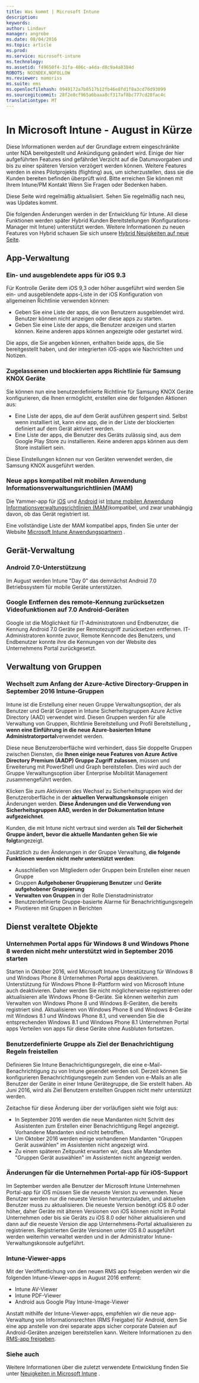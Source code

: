 ```yaml
---
title: Was kommt | Microsoft Intune
description: 
keywords: 
author: Lindavr
manager: angrobe
ms.date: 08/04/2016
ms.topic: article
ms.prod: 
ms.service: microsoft-intune
ms.technology: 
ms.assetid: f49650f4-31fa-406c-a4da-d8c9a4a8384d
ROBOTS: NOINDEX,NOFOLLOW
ms.reviewer: mamoriss
ms.suite: ems
ms.openlocfilehash: 0949172a7b8517b12fb46e8fd1f8a3cd70d93099
ms.sourcegitcommit: 28f2e8cf965a6baaa8cf317af8bc777cd28fac4c
translationtype: MT
---
```

# In Microsoft Intune - August in Kürze
Diese Informationen werden auf der Grundlage extrem eingeschränkte unter NDA bereitgestellt und Ankündigung geändert wird. Einige der hier aufgeführten Features sind gefährdet Verzicht auf die Datumsvorgaben und bis zu einer späteren Version verzögert werden können. Weitere Features werden in eines Pilotprojekts (flighting) aus, um sicherzustellen, dass sie die Kunden bereiten befinden überprüft wird. Bitte erreichen Sie können mit Ihrem Intune/PM Kontakt Wenn Sie Fragen oder Bedenken haben.

Diese Seite wird regelmäßig aktualisiert. Sehen Sie regelmäßig nach neu, was Updates kommt.

Die folgenden Änderungen werden in der Entwicklung für Intune. All diese Funktionen werden später Hybrid Kunden Bereitstellungen (Konfigurations-Manager mit Intune) unterstützt werden. Weitere Informationen zu neuen Features von Hybrid schauen Sie sich unsere [Hybrid Neuigkeiten auf neue Seite](https://technet.microsoft.com/en-US/library/mt718155(TechNet.10).aspx).


## App-Verwaltung
### Ein- und ausgeblendete apps für iOS 9.3
Für Kontrolle Geräte dem iOS 9,3 oder höher ausgeführt wird werden Sie ein- und ausgeblendete apps-Liste in der iOS Konfiguration von allgemeinen Richtlinie verwenden können:
- Geben Sie eine Liste der apps, die von Benutzern ausgeblendet wird. Benutzer können nicht anzeigen oder diese apps zu starten.
- Geben Sie eine Liste der apps, die Benutzer anzeigen und starten können. Keine anderen apps können angezeigte oder gestartet wird.

Die apps, die Sie angeben können, enthalten beide apps, die Sie bereitgestellt haben, und der integrierten iOS-apps wie Nachrichten und Notizen.
<!---TFS 1279009--->

### Zugelassenen und blockierten apps Richtlinie für Samsung KNOX Geräte

Sie können nun eine benutzerdefinierte Richtlinie für Samsung KNOX Geräte konfigurieren, die Ihnen ermöglicht, erstellen eine der folgenden Aktionen aus:
- Eine Liste der apps, die auf dem Gerät ausführen gesperrt sind. Selbst wenn installiert ist, kann eine app, die in der Liste der blockierten definiert auf dem Gerät aktiviert werden.
- Eine Liste der apps, die Benutzer des Geräts zulässig sind, aus dem Google Play Store zu installieren. Keine anderen apps können aus dem Store installiert sein.

Diese Einstellungen können nur von Geräten verwendet werden, die Samsung KNOX ausgeführt werden.
<!--- For details, see [Use custom policies to allow and block apps for Samsung KNOX devices]( custom-policy-to-allow-and-block-samsung-knox-apps.md)--->
<!---TFS 1311629 --->

### Neue apps kompatibel mit mobilen Anwendung Informationsverwaltungsrichtlinien (MAM)
Die Yammer-app für [iOS](https://itunes.apple.com/app/yammer/id289559439?mt=8) und [Android](https://play.google.com/store/apps/details?id=com.yammer.v1) ist [Intune mobilen Anwendung Informationsverwaltungsrichtlinien (MAM)](/intune/deploy-use/protect-app-data-using-mobile-app-management-policies-with-microsoft-intune)kompatibel, und zwar unabhängig davon, ob das Gerät registriert ist.

Eine vollständige Liste der MAM kompatibel apps, finden Sie unter der Website [Microsoft Intune Anwendungspartnern](https://www.microsoft.com/en-us/cloud-platform/microsoft-intune-partners) .
<!--- TFS 1252335 & 1252336--->

## Gerät-Verwaltung
### Android 7.0-Unterstützung
Im August werden Intune "Day 0" das demnächst Android 7.0 Betriebssystem für mobile Geräte unterstützen.
<!---TFS 1262053--->
### Google Entfernen des remote-Kennung zurücksetzen Videofunktionen auf 7.0 Android-Geräten
Google ist die Möglichkeit für IT-Administratoren und Endbenutzer, die Kennung Android 7.0 Geräte per Remotezugriff zurücksetzen entfernen. IT-Administratoren konnte zuvor, Remote Kenncode des Benutzers, und Endbenutzer konnte ihre die Kennungen von der Website des Unternehmens Portal zurückgesetzt.

## Verwaltung von Gruppen
### Wechselt zum Anfang der Azure-Active Directory-Gruppen in September 2016 Intune-Gruppen
Intune ist die Erstellung einer neuen Gruppe Verwaltungsoption, der als Benutzer und Gerät Gruppen in Intune Sicherheitsgruppen Azure Active Directory (AAD) verwendet wird. Diesen Gruppen werden für alle Verwaltung von Gruppen, Richtlinie Bereitstellung und Profil Bereitstellung **, wenn eine Einführung in die neue Azure-basierten Intune Administratorportal**verwendet werden.

Diese neue Benutzeroberfläche wird verhindert, dass Sie doppelte Gruppen zwischen Diensten, die **Ihnen einige neue Features von Azure Active Directory Premium (AADP) Gruppe Zugriff zulassen**, müssen und Erweiterung mit PowerShell und Graph bereitstellen. Dies wird auch der Gruppe Verwaltungsoption über Enterprise Mobilität Management zusammengeführt werden.

Klicken Sie zum Aktivieren des Wechsel zu Sicherheitsgruppen wird der Benutzeroberfläche in der **aktuellen Verwaltungskonsole** einigen Änderungen werden. **Diese Änderungen und die Verwendung von Sicherheitsgruppen AAD, werden in der Dokumentation Intune aufgezeichnet**.

Kunden, die mit Intune nicht vertraut sind werden als **Teil der Sicherheit Gruppe ändert, bevor die aktuelle Mandanten gehen Sie wie folgt**angezeigt.

Zusätzlich zu den Änderungen in der Gruppe Verwaltung, **die folgende Funktionen werden nicht mehr unterstützt werden**:
- Ausschließen von Mitgliedern oder Gruppen beim Erstellen einer neuen Gruppe
- Gruppen **Aufgehobener Gruppierung Benutzer** und **Geräte aufgehobener Gruppierung**
- **Verwalten von Gruppen** in der Rolle Dienstadministrator
- Benutzerdefinierte Gruppe-basierte Alarme für Benachrichtigungsregeln
- Pivotieren mit Gruppen in Berichten
<!--- TFS 1295329--->

## Dienst veraltete Objekte
### Unternehmen Portal apps für Windows 8 und Windows Phone 8 werden nicht mehr unterstützt wird in September 2016 starten
Starten in Oktober 2016, wird Microsoft Intune Unterstützung für Windows 8 und Windows Phone 8 Unternehmen Portal apps deaktivieren. Unterstützung für Windows Phone 8-Plattform wird von Microsoft Intune auch deaktivieren. Daher werden Sie nicht möglicherweise registrieren oder aktualisieren alle Windows Phone 8-Geräte. Sie können weiterhin zum Verwalten von Windows Phone 8 und Windows 8-Geräten, die bereits registriert sind. Aktualisieren von Windows Phone 8 und Windows 8-Geräte mit Windows 8.1 und Windows Phone 8.1, und verwenden Sie die entsprechenden Windows 8.1 und Windows Phone 8.1 Unternehmen Portal apps Verteilen von apps für diese Geräte ohne Ausbluten fortsetzen.
<!---TFS 1255391--->

### Benutzerdefinierte Gruppe als Ziel der Benachrichtigung Regeln freistellen
Definieren Sie Intune Benachrichtigungsregeln, die eine e-Mail-Benachrichtigung zu von Intune gesendet werden soll. Derzeit können Sie konfigurieren Benachrichtigungsregeln zum Senden von e-Mails an alle Benutzer der Geräte in einer Intune Gerätegruppe, die Sie erstellt haben. Ab Juni 2016, wird als Ziel Benutzern erstellten Gruppen nicht mehr unterstützt werden.

Zeitachse für diese Änderung über der vorläufigen sieht wie folgt aus:
- In September 2016 werden die neue Mandanten nicht Schritt des Assistenten zum Erstellen einer Benachrichtigung Regel angezeigt. Vorhandene Mandanten sind nicht betroffen.
- Um Oktober 2016 werden einige vorhandenen Mandanten "Gruppen Gerät auswählen" im Assistenten nicht angezeigt wird.
- Zu einem späteren Zeitpunkt erwarten wir, dass alle Mandanten "Gruppen Gerät auswählen" im Assistenten nicht angezeigt werden.

<!---   TFS 1278864--->
### Änderungen für die Unternehmen Portal-app für iOS-Support
Im September werden alle Benutzer der Microsoft Intune Unternehmen Portal-app für iOS müssen Sie die neueste Version zu verwenden. Neue Benutzer werden nur die neueste Version herunterzuladen, und aktuellen Benutzer muss zu aktualisieren. Die neueste Version benötigt iOS 8.0 oder höher, daher Geräte mit älteren Versionen von iOS können nicht im Portal Unternehmen oder bis sie Geräts zu iOS 8.0 oder höher aktualisieren und dann auf die neueste Version die app Unternehmens-Portal aktualisieren zu registrieren. Registrierten Geräte Versionen unter iOS 8.0 ausgeführt werden weiterhin verwaltet werden und in der Administrator Intune-Verwaltungskonsole aufgeführt.

<!---TFS 1283165--->


### Intune-Viewer-apps
Mit der Veröffentlichung von den neuen RMS app freigeben werden wir die folgenden Intune-Viewer-apps in August 2016 entfernt:
- Intune AV-Viewer
- Intune PDF-Viewer
- Android aus Google Play Intune-Image-Viewer

Anstatt mithilfe der Intune-Viewer-apps, empfehlen wir die neue app-Verwaltung von Informationsrechten (RMS Freigabe) für Android, dem Sie eine app anstelle von drei separate apps sicher corporate Dateien auf Android-Geräten anzeigen bereitstellen kann. Weitere Informationen zu den [RMS-app freigeben](https://docs.microsoft.com/en-us/intune/deploy-use/end-user-experience-for-mam-enabled-apps-with-microsoft-intune#viewing-media-files-with-the-rights-management-sharing-app).
<!--- goes in 1608 What's New--->


### Siehe auch
Weitere Informationen über die zuletzt verwendete Entwicklung finden Sie unter [Neuigkeiten in Microsoft Intune](whats-new-in-microsoft-intune.md) .
